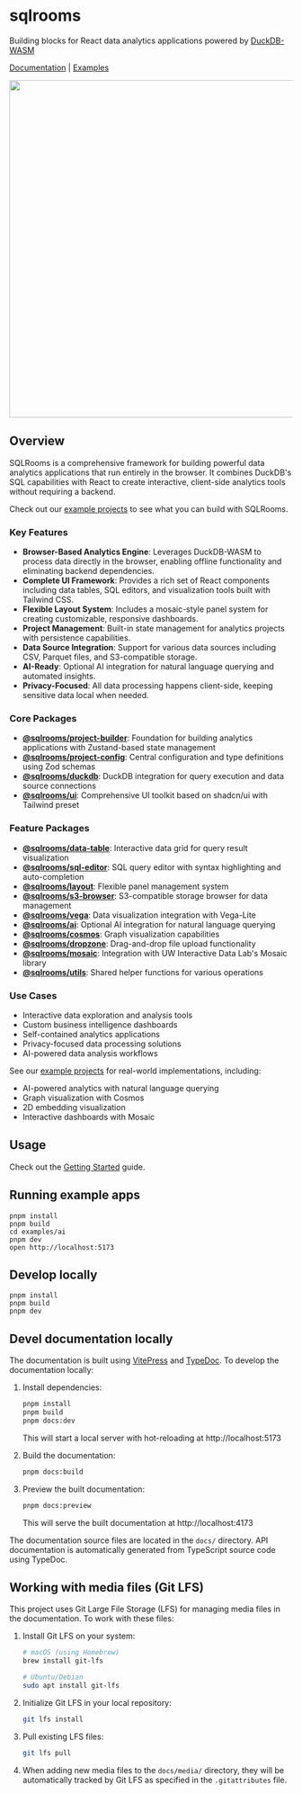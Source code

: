 # sqlrooms

Building blocks for React data analytics applications powered by [DuckDB-WASM](https://duckdb.org/docs/api/wasm/overview.html)

[Documentation](https://sqlrooms.github.io/) | [Examples](https://sqlrooms.org/examples.html)

<img width=600 src=/docs/media/overview/collage.webp>

## Overview

SQLRooms is a comprehensive framework for building powerful data analytics applications that run entirely in the browser. It combines DuckDB's SQL capabilities with React to create interactive, client-side analytics tools without requiring a backend.

Check out our [example projects](https://sqlrooms.org/examples.html) to see what you can build with SQLRooms.

### Key Features

- **Browser-Based Analytics Engine**: Leverages DuckDB-WASM to process data directly in the browser, enabling offline functionality and eliminating backend dependencies.
- **Complete UI Framework**: Provides a rich set of React components including data tables, SQL editors, and visualization tools built with Tailwind CSS.
- **Flexible Layout System**: Includes a mosaic-style panel system for creating customizable, responsive dashboards.
- **Project Management**: Built-in state management for analytics projects with persistence capabilities.
- **Data Source Integration**: Support for various data sources including CSV, Parquet files, and S3-compatible storage.
- **AI-Ready**: Optional AI integration for natural language querying and automated insights.
- **Privacy-Focused**: All data processing happens client-side, keeping sensitive data local when needed.

### Core Packages

- **[@sqlrooms/project-builder](https://sqlrooms.github.io/api/project-builder/)**: Foundation for building analytics applications with Zustand-based state management
- **[@sqlrooms/project-config](https://sqlrooms.github.io/api/project-config/)**: Central configuration and type definitions using Zod schemas
- **[@sqlrooms/duckdb](https://sqlrooms.github.io/api/duckdb/)**: DuckDB integration for query execution and data source connections
- **[@sqlrooms/ui](https://sqlrooms.github.io/api/ui/)**: Comprehensive UI toolkit based on shadcn/ui with Tailwind preset

### Feature Packages

- **[@sqlrooms/data-table](https://sqlrooms.github.io/api/data-table/)**: Interactive data grid for query result visualization
- **[@sqlrooms/sql-editor](https://sqlrooms.github.io/api/sql-editor/)**: SQL query editor with syntax highlighting and auto-completion
- **[@sqlrooms/layout](https://sqlrooms.github.io/api/layout/)**: Flexible panel management system
- **[@sqlrooms/s3-browser](https://sqlrooms.github.io/api/s3-browser/)**: S3-compatible storage browser for data management
- **[@sqlrooms/vega](https://sqlrooms.github.io/api/vega/)**: Data visualization integration with Vega-Lite
- **[@sqlrooms/ai](https://sqlrooms.github.io/api/ai/)**: Optional AI integration for natural language querying
- **[@sqlrooms/cosmos](https://sqlrooms.github.io/api/cosmos/)**: Graph visualization capabilities
- **[@sqlrooms/dropzone](https://sqlrooms.github.io/api/dropzone/)**: Drag-and-drop file upload functionality
- **[@sqlrooms/mosaic](https://sqlrooms.github.io/api/mosaic/)**: Integration with UW Interactive Data Lab's Mosaic library
- **[@sqlrooms/utils](https://sqlrooms.github.io/api/utils/)**: Shared helper functions for various operations

### Use Cases

- Interactive data exploration and analysis tools
- Custom business intelligence dashboards
- Self-contained analytics applications
- Privacy-focused data processing solutions
- AI-powered data analysis workflows

See our [example projects](https://sqlrooms.org/examples.html) for real-world implementations, including:

- AI-powered analytics with natural language querying
- Graph visualization with Cosmos
- 2D embedding visualization
- Interactive dashboards with Mosaic

## Usage

Check out the [Getting Started](https://sqlrooms.github.io/getting-started.html) guide.


## Running example apps

    pnpm install
    pnpm build
    cd examples/ai
    pnpm dev
    open http://localhost:5173
    

## Develop locally

    pnpm install
    pnpm build
    pnpm dev
    

## Devel documentation locally

The documentation is built using [VitePress](https://vitepress.dev/) and [TypeDoc](https://typedoc.org/). To develop the documentation locally:

1. Install dependencies:

   ```bash
   pnpm install
   pnpm build
   pnpm docs:dev
   ```

   This will start a local server with hot-reloading at http://localhost:5173

2. Build the documentation:

   ```bash
   pnpm docs:build
   ```

3. Preview the built documentation:
   ```bash
   pnpm docs:preview
   ```
   This will serve the built documentation at http://localhost:4173

The documentation source files are located in the `docs/` directory. API documentation is automatically generated from TypeScript source code using TypeDoc.

## Working with media files (Git LFS)

This project uses Git Large File Storage (LFS) for managing media files in the documentation. To work with these files:

1. Install Git LFS on your system:

   ```bash
   # macOS (using Homebrew)
   brew install git-lfs

   # Ubuntu/Debian
   sudo apt install git-lfs
   ```

2. Initialize Git LFS in your local repository:

   ```bash
   git lfs install
   ```

3. Pull existing LFS files:

   ```bash
   git lfs pull
   ```

4. When adding new media files to the `docs/media/` directory, they will be automatically tracked by Git LFS as specified in the `.gitattributes` file.

